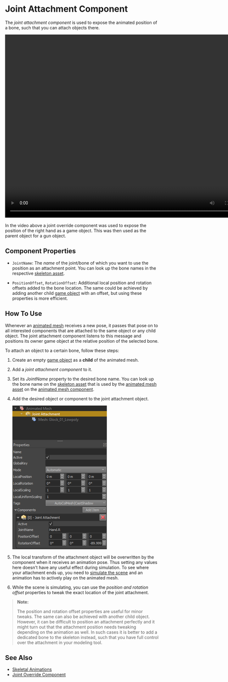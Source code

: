 # Joint Attachment Component

The *joint attachment component* is used to expose the animated position of a bone, such that you can attach objects there.

<video src="../media/anim-point-shoot.webm" width="800" height="600" autoplay loop></video>

In the video above a joint override component was used to expose the position of the right hand as a game object. This was then used as the parent object for a gun object.

## Component Properties

* `JointName`: The *name* of the joint/bone of which you want to use the position as an attachment point. You can look up the bone names in the respective [skeleton asset](skeleton-asset.md).

* `PositionOffset`, `RotationOffset`: Additional local position and rotation offsets added to the bone location. The same could be achieved by adding another child [game object](../../runtime/world/game-objects.md) with an offset, but using these properties is more efficient.

## How To Use

Whenever an [animated mesh](animated-mesh-component.md) receives a new pose, it passes that pose on to all interested components that are attached to the same object or any child object. The joint attachment component listens to this message and positions its owner game object at the relative position of the selected bone.

To attach an object to a certain bone, follow these steps:

1. Create an empty [game object](../../runtime/world/game-objects.md) as a **child** of the animated mesh.
1. Add a *joint attachment component* to it.
1. Set its *JointName* property to the desired bone name. You can look up the bone name on the [skeleton asset](skeleton-asset.md) that is used by the [animated mesh asset](animated-mesh-asset.md) on the [animated mesh component](animated-mesh-component.md).
1. Add the desired object or component to the joint attachment object.

   ![Joint Attachment Setup](../media/joint-attachment-setup.png)
1. The local transform of the attachment object will be overwritten by the component when it receives an animation pose. Thus setting any values here doesn't have any useful effect during simulation. To see where your attachment ends up, you need to [simulate the scene](../../editor/run-scene.md) and an animation has to actively play on the animated mesh.
1. While the scene is simulating, you can use the *position and rotation offset* properties to tweak the exact location of the joint attachment.

> **Note:**
>
> The position and rotation offset properties are useful for minor tweaks. The same can also be achieved with another child object. However, it can be difficult to position an attachment perfectly and it might turn out that the attachment position needs tweaking depending on the animation as well. In such cases it is better to add a dedicated bone to the skeleton instead, such that you have full control over the attachment in your modeling tool.

## See Also


* [Skeletal Animations](skeletal-animation-overview.md)
* [Joint Override Component](joint-override-component.md)
